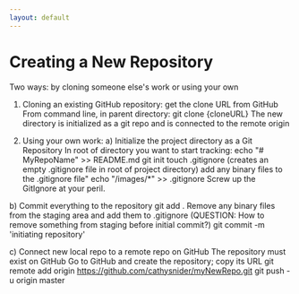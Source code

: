 ```yaml
---
layout: default
---
```


# Creating a New Repository

Two ways: by cloning someone else's work or using your own

1. Cloning an existing GitHub repository:
get the clone URL from GitHub
From command line, in parent directory:
git clone {cloneURL}
The new directory is initialized as a git repo and is connected to the remote origin

1. Using your own work:
a) Initialize the project directory as a Git Repository
In root of directory you want to start tracking:
echo "# MyRepoName" >> README.md
git init
touch .gitignore (creates an empty .gitignore file in root of project directory)
add any binary files to the .gitignore file"
echo "/images/*" >> .gitignore
Screw up the GitIgnore at your peril.

b) Commit everything to the repository
git add .
Remove any binary files from the staging area and add them to .gitignore
(QUESTION: How to remove something from staging before initial commit?)
git commit -m 'initiating repository'

c) Connect new local repo to a remote repo on GitHub
The repository must exist on GitHub
Go to GitHub and create the repository; copy its URL
git remote add origin https://github.com/cathysnider/myNewRepo.git
git push -u origin master
